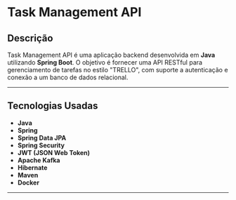 # Task Management API

## Descrição
Task Management API é uma aplicação backend desenvolvida em **Java** utilizando **Spring Boot**. O objetivo é fornecer uma API RESTful para gerenciamento de tarefas no estilo "TRELLO", com suporte a autenticação e conexão a um banco de dados relacional.

---

## Tecnologias Usadas
- **Java**
- **Spring**
- **Spring Data JPA**
- **Spring Security**
- **JWT (JSON Web Token)**
- **Apache Kafka**
- **Hibernate**
- **Maven** 
- **Docker** 


---
